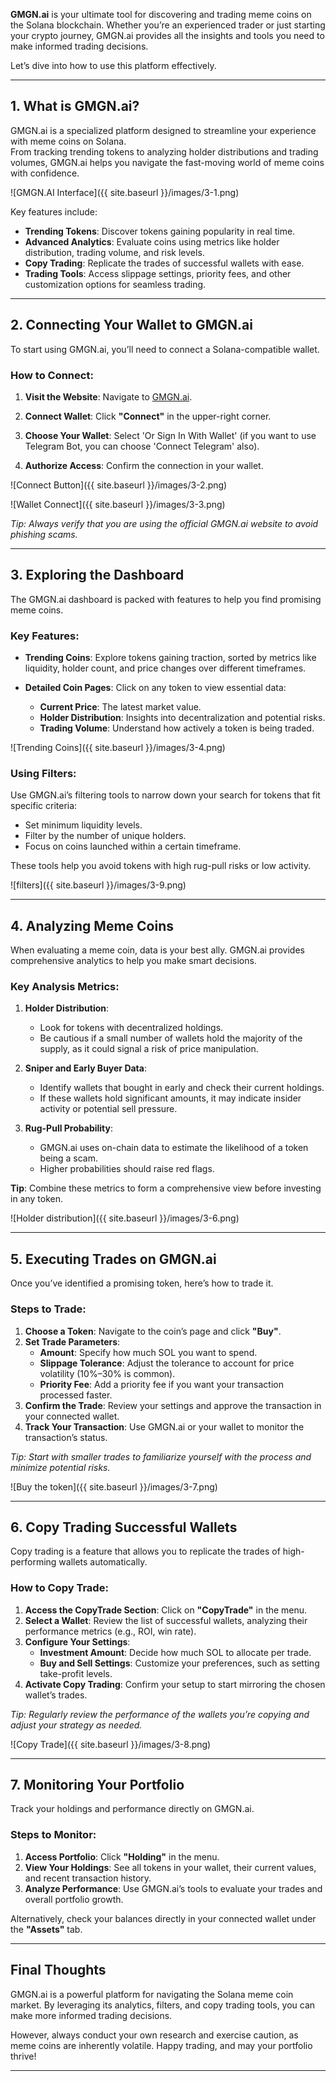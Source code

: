 
**GMGN.ai** is your ultimate tool for discovering and trading meme coins on the Solana blockchain. Whether you’re an experienced trader or just starting your crypto journey, GMGN.ai provides all the insights and tools you need to make informed trading decisions.

Let’s dive into how to use this platform effectively.

---

## 1. What is GMGN.ai?

GMGN.ai is a specialized platform designed to streamline your experience with meme coins on Solana.  
From tracking trending tokens to analyzing holder distributions and trading volumes, GMGN.ai helps you navigate the fast-moving world of meme coins with confidence.

![GMGN.AI Interface]({{ site.baseurl }}/images/3-1.png)

Key features include:
- **Trending Tokens**: Discover tokens gaining popularity in real time.  
- **Advanced Analytics**: Evaluate coins using metrics like holder distribution, trading volume, and risk levels.  
- **Copy Trading**: Replicate the trades of successful wallets with ease.  
- **Trading Tools**: Access slippage settings, priority fees, and other customization options for seamless trading.  

---

## 2. Connecting Your Wallet to GMGN.ai

To start using GMGN.ai, you’ll need to connect a Solana-compatible wallet.

### How to Connect:
1. **Visit the Website**: Navigate to [GMGN.ai](https://gmgn.ai/?ref=aBzgzrLK&chain=sol).  

2. **Connect Wallet**: Click **"Connect"** in the upper-right corner.  

3. **Choose Your Wallet**: Select 'Or Sign In With Wallet' (if you want to use Telegram Bot, you can choose 'Connect Telegram' also).  
4. **Authorize Access**: Confirm the connection in your wallet.  

![Connect Button]({{ site.baseurl }}/images/3-2.png)

![Wallet Connect]({{ site.baseurl }}/images/3-3.png)

*Tip: Always verify that you are using the official GMGN.ai website to avoid phishing scams.*

---

## 3. Exploring the Dashboard

The GMGN.ai dashboard is packed with features to help you find promising meme coins.

### Key Features:
- **Trending Coins**: Explore tokens gaining traction, sorted by metrics like liquidity, holder count, and price changes over different timeframes.  

- **Detailed Coin Pages**: Click on any token to view essential data:
  - **Current Price**: The latest market value.  
  - **Holder Distribution**: Insights into decentralization and potential risks.  
  - **Trading Volume**: Understand how actively a token is being traded.  

![Trending Coins]({{ site.baseurl }}/images/3-4.png)

### Using Filters:
Use GMGN.ai’s filtering tools to narrow down your search for tokens that fit specific criteria:
- Set minimum liquidity levels.  
- Filter by the number of unique holders.  
- Focus on coins launched within a certain timeframe.  

These tools help you avoid tokens with high rug-pull risks or low activity.

![filters]({{ site.baseurl }}/images/3-9.png)

---

## 4. Analyzing Meme Coins

When evaluating a meme coin, data is your best ally. GMGN.ai provides comprehensive analytics to help you make smart decisions.

### Key Analysis Metrics:
1. **Holder Distribution**:  
   - Look for tokens with decentralized holdings.  
   - Be cautious if a small number of wallets hold the majority of the supply, as it could signal a risk of price manipulation.  

2. **Sniper and Early Buyer Data**:  
   - Identify wallets that bought in early and check their current holdings.  
   - If these wallets hold significant amounts, it may indicate insider activity or potential sell pressure.  

3. **Rug-Pull Probability**:  
   - GMGN.ai uses on-chain data to estimate the likelihood of a token being a scam.  
   - Higher probabilities should raise red flags.

**Tip**: Combine these metrics to form a comprehensive view before investing in any token.

![Holder distribution]({{ site.baseurl }}/images/3-6.png)


---

## 5. Executing Trades on GMGN.ai

Once you’ve identified a promising token, here’s how to trade it.

### Steps to Trade:
1. **Choose a Token**: Navigate to the coin’s page and click **"Buy"**.  
2. **Set Trade Parameters**:  
   - **Amount**: Specify how much SOL you want to spend.  
   - **Slippage Tolerance**: Adjust the tolerance to account for price volatility (10%–30% is common).  
   - **Priority Fee**: Add a priority fee if you want your transaction processed faster.  
3. **Confirm the Trade**: Review your settings and approve the transaction in your connected wallet.  
4. **Track Your Transaction**: Use GMGN.ai or your wallet to monitor the transaction’s status.

*Tip: Start with smaller trades to familiarize yourself with the process and minimize potential risks.*


![Buy the token]({{ site.baseurl }}/images/3-7.png)

---

## 6. Copy Trading Successful Wallets

Copy trading is a feature that allows you to replicate the trades of high-performing wallets automatically.

### How to Copy Trade:
1. **Access the CopyTrade Section**: Click on **"CopyTrade"** in the menu.  
2. **Select a Wallet**: Review the list of successful wallets, analyzing their performance metrics (e.g., ROI, win rate).  
3. **Configure Your Settings**:  
   - **Investment Amount**: Decide how much SOL to allocate per trade.  
   - **Buy and Sell Settings**: Customize your preferences, such as setting take-profit levels.  
4. **Activate Copy Trading**: Confirm your setup to start mirroring the chosen wallet’s trades.

*Tip: Regularly review the performance of the wallets you’re copying and adjust your strategy as needed.*

![Copy Trade]({{ site.baseurl }}/images/3-8.png)

---

## 7. Monitoring Your Portfolio

Track your holdings and performance directly on GMGN.ai.

### Steps to Monitor:
1. **Access Portfolio**: Click **"Holding"** in the menu.  
2. **View Your Holdings**: See all tokens in your wallet, their current values, and recent transaction history.  
3. **Analyze Performance**: Use GMGN.ai’s tools to evaluate your trades and overall portfolio growth.

Alternatively, check your balances directly in your connected wallet under the **"Assets"** tab.

---

## Final Thoughts

GMGN.ai is a powerful platform for navigating the Solana meme coin market. By leveraging its analytics, filters, and copy trading tools, you can make more informed trading decisions.  

However, always conduct your own research and exercise caution, as meme coins are inherently volatile. Happy trading, and may your portfolio thrive!

---
